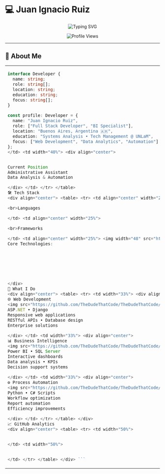 # 💻 Juan Ignacio Ruiz

<div align="center">

![Typing SVG](https://readme-typing-svg.demolab.com?font=JetBrains+Mono&weight=600&size=28&duration=3000&pause=800&color=2F81F7&center=true&vCenter=true&width=500&lines=Full+Stack+Developer;BI+Specialist;Systems+Analyst)

![Profile Views](https://komarev.com/ghpvc/?username=tuusuario&style=flat-square&color=2f81f7)

</div>

---

## 🚀 About Me

<table>
<tr>
<td width="60%">

```typescript
interface Developer {
  name: string;
  role: string[];
  location: string;
  education: string;
  focus: string[];
}

const profile: Developer = {
  name: "Juan Ignacio Ruiz",
  role: ["Full Stack Developer", "BI Specialist"],
  location: "Buenos Aires, Argentina 🇦🇷",
  education: "Systems Analysis • Tech Management @ UNLaM",
  focus: ["Web Development", "Data Analytics", "Automation"]
};
</td> <td width="40%"> <div align="center">


Current Position
Administrative Assistant
Data Analysis & Automation

</div> </td> </tr> </table>
🛠️ Tech Stack
<div align="center"> <table> <tr> <td align="center" width="25%">

<br>Languages

</td> <td align="center" width="25%">

<br>Frameworks

</td> <td align="center" width="25%"> <img width="48" src="https://user-images.githubusercontent.com/25181517/183896128-ec99105a-ec1a-4d85-b08b-1aa1620b2046.png" /> <br>**Database** </td> <td align="center" width="25%"> <img width="48" src="https://github.com/microsoft/PowerBI-Icons/raw/main/PNG/Power-BI.png" /> <br>**Analytics** </td> </tr> </table>
Core Technologies:







</div>
💼 What I Do
<div align="center"> <table> <tr> <td width="33%"> <div align="center">
🌐 Web Development
<img src="https://github.com/TheDudeThatCode/TheDudeThatCode/raw/master/Assets/WebDev.gif" width="80"/>
ASP.NET • Django
Responsive web applications
RESTful APIs • Database design
Enterprise solutions

</div> </td> <td width="33%"> <div align="center">
📊 Business Intelligence
<img src="https://github.com/TheDudeThatCode/TheDudeThatCode/raw/master/Assets/Analytics.gif" width="80"/>
Power BI • SQL Server
Interactive dashboards
Data analysis • KPIs
Decision support systems

</div> </td> <td width="33%"> <div align="center">
⚙️ Process Automation
<img src="https://github.com/TheDudeThatCode/TheDudeThatCode/raw/master/Assets/Mario_Pipe.gif" width="80"/>
Python • C# Scripts
Workflow optimization
Report automation
Efficiency improvements

</div> </td> </tr> </table> </div>
📈 GitHub Analytics
<div align="center"> <table> <tr> <td width="50%">


</td> <td width="50%">


</td> </tr> </table> </div> ```
